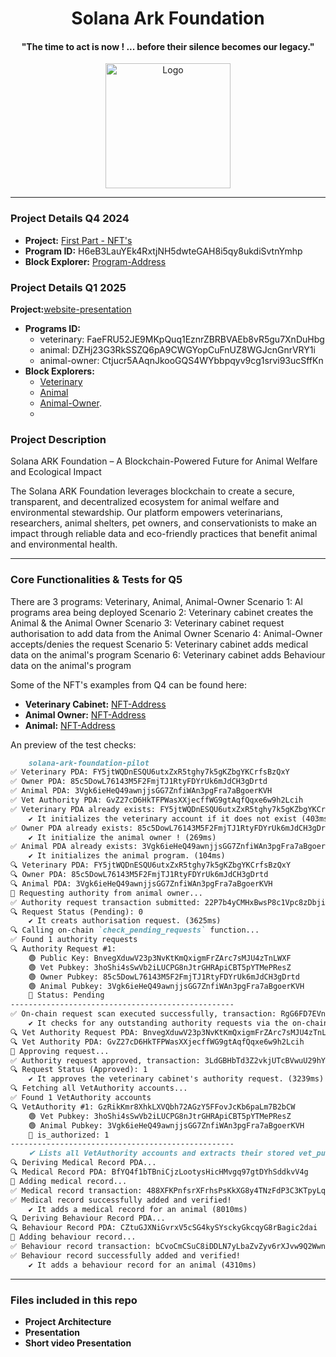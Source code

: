 <div align="center">
  <h1>Solana Ark Foundation</h1><h4>"The time to act is now ! ... before their silence becomes our legacy."</h4>
  <img src="https://bafkreibllcqfjk5ch26tdq7sqotkq3xxlymivip6ta7rdjhaf2qccnzc7u.ipfs.flk-ipfs.xyz" alt="Logo" width="200">
</div>

---

### Project Details Q4 2024
- **Project:** [First Part - NFT's](https://github.com/solana-turbin3/Q4_SOL_DanielB/tree/master/rs/src/programs/solana-ark-foundation)
- **Program ID:** H6eB3LauYEk4RxtjNH5dwteGAH8i5qy8ukdiSvtnYmhp
- **Block Explorer:** [Program-Address](https://explorer.solana.com/address/H6eB3LauYEk4RxtjNH5dwteGAH8i5qy8ukdiSvtnYmhp?cluster=devnet)

### Project Details Q1 2025
 **Project:**[website-presentation](https://www.solana-ark-foundation.xyz)
- **Programs ID:**
  - veterinary: FaeFRU52JE9MKpQuq1EznrZBRBVAEb8vR5gu7XnDuHbg
  - animal: DZHj23G3RkSSZQ6pA9CWGYopCuFnUZ8WGJcnGnrVRY1i
  - animal-owner: Ctjucr5AAqnJkooGQS4WYbbpqyv9cg1srvi93ucSffKn
- **Block Explorers:**
  - [Veterinary](https://explorer.solana.com/address/FaeFRU52JE9MKpQuq1EznrZBRBVAEb8vR5gu7XnDuHbg?cluster=devnet)
  - [Animal](https://explorer.solana.com/address/DZHj23G3RkSSZQ6pA9CWGYopCuFnUZ8WGJcnGnrVRY1i?cluster=devnet)
  - [Animal-Owner](https://explorer.solana.com/address/Ctjucr5AAqnJkooGQS4WYbbpqyv9cg1srvi93ucSffKn?cluster=devnet).
  - 
### Project Description

Solana ARK Foundation – A Blockchain-Powered Future for Animal Welfare and Ecological Impact

The Solana ARK Foundation leverages blockchain to create a secure, transparent, and decentralized ecosystem for animal welfare and environmental stewardship. Our platform empowers veterinarians, researchers, animal shelters, pet owners, and conservationists to make an impact through reliable data and eco-friendly practices that benefit animal and environmental health.

---

### Core Functionalities & Tests for Q5
There are 3 programs: Veterinary, Animal, Animal-Owner
Scenario 1: Al programs area being deployed
Scenario 2: Veterinary cabinet creates the Animal & the Animal Owner
Scenario 3: Veterinary cabinet request authorisation to add data from the Animal Owner
Scenario 4: Animal-Owner accepts/denies the request
Scenario 5: Veterinary cabinet adds medical data on the animal's program
Scenario 6: Veterinary cabinet adds Behaviour data on the animal's program

Some of the NFT's examples from Q4 can be found here:
- **Veterinary Cabinet:** [NFT-Address](https://explorer.solana.com/address/8w6nxoAjxA5yqzNZYf2odRfdQooJp8dAQ7XkfXap4M5D?cluster=devnet)
- **Animal Owner:** [NFT-Address](https://explorer.solana.com/address/J8thCVwinehmRoeTDRqAmbmYTVtuPNJ9kYdJuBAuYhBa?cluster=devnet)
- **Animal:** [NFT-Address](https://explorer.solana.com/address/4QndEkL3FmCkgpCFrZT14hwbSWHdDpRaxEhLkRSCNSdh?cluster=devnet)

An preview of the test checks:
```markdown
    solana-ark-foundation-pilot
✅ Veterinary PDA: FY5jtWQDnESQU6utxZxR5tghy7k5gKZbgYKCrfsBzQxY
✅ Owner PDA: 85c5DowL76143M5F2FmjTJ1RtyFDYrUk6mJdCH3gDrtd
✅ Animal PDA: 3Vgk6ieHeQ49awnjjsGG7ZnfiWAn3pgFra7aBgoerKVH
✅ Vet Authority PDA: GvZ27cD6HkTFPWasXXjecffWG9gtAqfQqxe6w9h2Lcih
✅ Veterinary PDA already exists: FY5jtWQDnESQU6utxZxR5tghy7k5gKZbgYKCrfsBzQxY
    ✔ It initializes the veterinary account if it does not exist (403ms)
✅ Owner PDA already exists: 85c5DowL76143M5F2FmjTJ1RtyFDYrUk6mJdCH3gDrtd
    ✔ It initialize the animal owner ! (269ms)
✅ Animal PDA already exists: 3Vgk6ieHeQ49awnjjsGG7ZnfiWAn3pgFra7aBgoerKVH
    ✔ It initializes the animal program. (104ms)
🔍 Veterinary PDA: FY5jtWQDnESQU6utxZxR5tghy7k5gKZbgYKCrfsBzQxY
🔍 Owner PDA: 85c5DowL76143M5F2FmjTJ1RtyFDYrUk6mJdCH3gDrtd
🔍 Animal PDA: 3Vgk6ieHeQ49awnjjsGG7ZnfiWAn3pgFra7aBgoerKVH
🚀 Requesting authority from animal owner...
✅ Authority request transaction submitted: 22P7b4yCMHxBwsP8c1Vpc8zDbjisupHUUsokERgC8McTyDxmCszGg1x8aAMFK9R5yeRveQngx5ycXZnSnXYWKfMh
🔍 Request Status (Pending): 0
    ✔ It creats authorisation request. (3625ms)
🔍 Calling on-chain `check_pending_requests` function...
✅ Found 1 authority requests
🔍 Authority Request #1:
    🟢 Public Key: BnvegXduwV23p3NvKtKmQxigmFrZArc7sMJU4zTnLWXF
    🟢 Vet Pubkey: 3hoShi4sSwVb2iLUCPG8nJtrGHRApiCBT5pYTMePResZ
    🟢 Owner Pubkey: 85c5DowL76143M5F2FmjTJ1RtyFDYrUk6mJdCH3gDrtd
    🟢 Animal Pubkey: 3Vgk6ieHeQ49awnjjsGG7ZnfiWAn3pgFra7aBgoerKVH
    🔵 Status: Pending
--------------------------------------------------
✅ On-chain request scan executed successfully, transaction: RgG6FD7EVnAWMVsQXgCzDApwj1zbdEpVHpd5CyuBY5Pv3o9qhHWWkbC3KoFLTz5mes27JomBfjUxV6KER497D7j
    ✔ It checks for any outstanding authority requests via the on-chain function. (8037ms)
🔍 Vet Authority Request PDA: BnvegXduwV23p3NvKtKmQxigmFrZArc7sMJU4zTnLWXF
🔍 Vet Authority PDA: GvZ27cD6HkTFPWasXXjecffWG9gtAqfQqxe6w9h2Lcih
🚀 Approving request...
✅ Authority request approved, transaction: 3LdGBHbTd3Z2vkjUTcBVwuU29hYWDcBpNdqXYLeYH7UaowKMDxdMeaq28BGSvrftBTYcs5X7FfzUQDj1joP19w9R
🔍 Request Status (Approved): 1
    ✔ It approves the veterinary cabinet's authority request. (3239ms)
🔍 Fetching all VetAuthority accounts...
✅ Found 1 VetAuthority accounts
🔍 VetAuthority #1: GzRikKmr8XhkLXVQbh72AGzY5FFovJcKb6paLm7B2bCW
    🟢 Vet Pubkey: 3hoShi4sSwVb2iLUCPG8nJtrGHRApiCBT5pYTMePResZ
    🟢 Animal Pubkey: 3Vgk6ieHeQ49awnjjsGG7ZnfiWAn3pgFra7aBgoerKVH
    🔵 is_authorized: 1
--------------------------------------------------
    ✔ Lists all VetAuthority accounts and extracts their stored vet_pubkey (101ms)
🔍 Deriving Medical Record PDA...
🔍 Medical Record PDA: BfYQ4f1bTBniCjzLootysHicHMvgq97gtDYhSddkvV4g
🚀 Adding medical record...
✅ Medical record transaction: 488XFKPnfsrXFrhsPsKkXG8y4TNzFdP3C3KTpyLqw5oUQK9ihBBgpqxEZUytgD3urvpAk3x2GbuFkChrqbYPkpx1
✅ Medical record successfully added and verified!
    ✔ It adds a medical record for an animal (8010ms)
🔍 Deriving Behaviour Record PDA...
🔍 Behaviour Record PDA: CZtuGJXNiGvrxV5cSG4kySYsckyGkcqyG8rBagic2dai
🚀 Adding behaviour record...
✅ Behaviour record transaction: bCvoCmCSuC8iDDLN7yLbaZvZyv6rXJvw9Q2WwnaDdpQWcgXUoR7dA8cccJpXcLNou9EhwK8qEWgQjS8xwfGLoq3
✅ Behaviour record successfully added and verified!
    ✔ It adds a behaviour record for an animal (4310ms)

```

 ---

### Files included in this repo
- **Project Architecture**
- **Presentation**
- **Short video Presentation**
